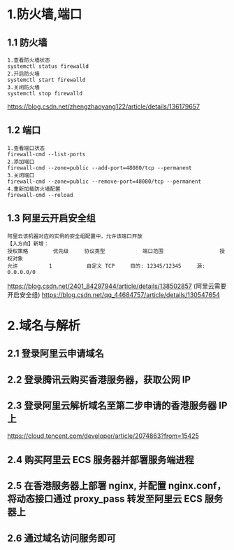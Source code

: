 
# 1.防火墙,端口
## 1.1 防火墙
```
1.查看防火墙状态
systemctl status firewalld
2.开启防火墙
systemctl start firewalld
3.关闭防火墙
systemctl stop firewalld
```
https://blog.csdn.net/zhengzhaoyang122/article/details/136179657

## 1.2 端口
```
1.查看端口状态
firewall-cmd --list-ports
2.添加端口
firewall-cmd --zone=public --add-port=48080/tcp --permanent
3.关闭端口
firewall-cmd --zone=public --remove-port=48080/tcp --permanent
4.重新加载防火墙配置
firewall-cmd --reload
```
## 1.3 阿里云开启安全组
```
阿里云该机器对应的实例的安全组配置中，允许该端口开放
【入方向】新增：
授权策略	    优先级	    协议类型	        端口范围	              授权对象
允许	        1	        自定义 TCP	    目的: 12345/12345     源: 0.0.0.0/0
```
https://blog.csdn.net/2401_84297944/article/details/138502857 (阿里云需要开启安全组)
https://blog.csdn.net/qq_44684757/article/details/130547654

# 2.域名与解析
## 2.1 登录阿里云申请域名
## 2.2 登录腾讯云购买香港服务器，获取公网 IP
## 2.3 登录阿里云解析域名至第二步申请的香港服务器 IP 上
https://cloud.tencent.com/developer/article/2074863?from=15425
## 2.4 购买阿里云 ECS 服务器并部署服务端进程
## 2.5 在香港服务器上部署 nginx, 并配置 nginx.conf，将动态接口通过 proxy_pass 转发至阿里云 ECS 服务器上
## 2.6 通过域名访问服务即可